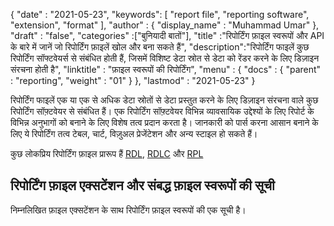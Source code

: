 {
  "date" : "2021-05-23",
  "keywords": [ "report file", "reporting software", "extension", "format" ],
  "author" : {
    "display_name" : "Muhammad Umar"
},
  "draft" : "false",
  "categories" :["बुनियादी बातों"],
  "title" :"रिपोर्टिंग फ़ाइल स्वरूपों और API के बारे में जानें जो रिपोर्टिंग फ़ाइलें खोल और बना सकते हैं",
  "description":"रिपोर्टिंग फाइलें कुछ रिपोर्टिंग सॉफ्टवेयर्स से संबंधित होती हैं, जिसमें विशिष्ट डेटा स्रोत से डेटा को रेंडर करने के लिए डिज़ाइन संरचना होती है",
  "linktitle" : "फ़ाइल स्वरूपों की रिपोर्टिंग",
  "menu" : {
    "docs" : {
      "parent" : "reporting",
      "weight" : "01"
}
},
  "lastmod" : "2021-05-23"
}

रिपोर्टिंग फाइलें एक या एक से अधिक डेटा स्रोतों से डेटा प्रस्तुत करने के लिए डिज़ाइन संरचना वाले कुछ रिपोर्टिंग सॉफ़्टवेयर से संबंधित हैं। एक रिपोर्टिंग सॉफ़्टवेयर विभिन्न व्यावसायिक उद्देश्यों के लिए रिपोर्ट के विभिन्न अनुभागों को बनाने के लिए विशेष तत्व प्रदान करता है। जानकारी को पार्स करना आसान बनाने के लिए ये रिपोर्टिंग तत्व टेबल, चार्ट, विज़ुअल प्रेजेंटेशन और अन्य स्टाइल हो सकते हैं।

कुछ लोकप्रिय रिपोर्टिंग फ़ाइल प्रारूप हैं [RDL](/hi/reporting/rdl/), [RDLC](/hi/reporting/rdlc/) और [RPL](/hi/reporting/rpl/)


## रिपोर्टिंग फ़ाइल एक्सटेंशन और संबद्ध फ़ाइल स्वरूपों की सूची

निम्नलिखित फ़ाइल एक्सटेंशन के साथ रिपोर्टिंग फ़ाइल स्वरूपों की एक सूची है।

